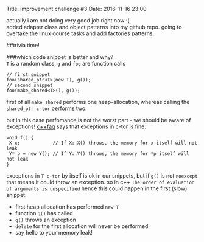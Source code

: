 Title: improvement challenge #3
Date: 2016-11-16 23:00

actually i am not doing very good job right now :(  
added adapter class and object patterns into my github repo.
 going to overtake the linux course tasks and add factories patterns.

##trivia time!

###which code snippet is better and why?  
`T` is a random class, `g` and `foo` are function calls

	// first snippet
	foo(shared_ptr<T>(new T), g());
	// second snippet
	foo(make_shared<T>(), g());

first of all `make_shared` performs one heap-allocation, whereas calling the `shared_ptr c-tor` [performs two](http://en.cppreference.com/w/cpp/memory/shared_ptr).

but in this case perfomance is not the worst part - we should be aware of exceptions!
[c++faq](https://isocpp.org/wiki/faq/exceptions#ctors-can-throw) says that exceptions in c-tor is fine.

	void f() {
	 X x;            // If X::X() throws, the memory for x itself will not leak
	 Y* p = new Y(); // If Y::Y() throws, the memory for *p itself will not leak
	}

exceptions in `T c-tor` by itself is ok in our snippets, but if `g()` is not `noexcept` that means it could throw an exception. so in c++ `The order of evaluation of arguments is unspecified` hence this could happen in the first (slow) snippet:

- first heap allocation has performed `new T`
- function `g()` has called
- `g()` throws an exception
- `delete` for the first allocation will never be performed
- say hello to your memory leak!
